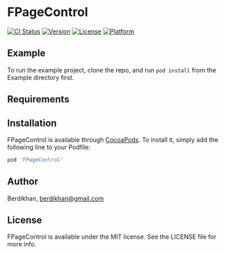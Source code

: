 # FPageControl

[![CI Status](https://img.shields.io/travis/Berdikhan/FPageControl.svg?style=flat)](https://travis-ci.org/Berdikhan/FPageControl)
[![Version](https://img.shields.io/cocoapods/v/FPageControl.svg?style=flat)](https://cocoapods.org/pods/FPageControl)
[![License](https://img.shields.io/cocoapods/l/FPageControl.svg?style=flat)](https://cocoapods.org/pods/FPageControl)
[![Platform](https://img.shields.io/cocoapods/p/FPageControl.svg?style=flat)](https://cocoapods.org/pods/FPageControl)

## Example

To run the example project, clone the repo, and run `pod install` from the Example directory first.

## Requirements

## Installation

FPageControl is available through [CocoaPods](https://cocoapods.org). To install
it, simply add the following line to your Podfile:

```ruby
pod 'FPageControl'
```

## Author

Berdikhan, berdikhan@gmail.com

## License

FPageControl is available under the MIT license. See the LICENSE file for more info.
